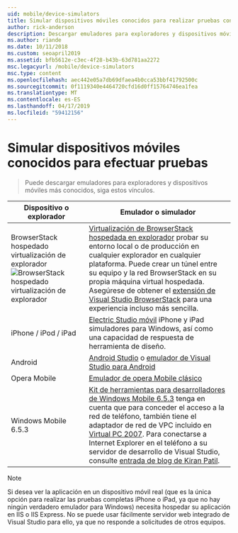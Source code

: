 ```yaml
---
uid: mobile/device-simulators
title: Simular dispositivos móviles conocidos para realizar pruebas con ASP.NET | Microsoft Docs
author: rick-anderson
description: Descargar emuladores para exploradores y dispositivos móviles más conocidos para probar con la aplicación ASP.NET. Incluye el iPhone, Android, BrowserStack y mucho más.
ms.author: riande
ms.date: 10/11/2018
ms.custom: seoapril2019
ms.assetid: bfb5612e-c3ec-4f28-b43b-63d781aa2272
msc.legacyurl: /mobile/device-simulators
msc.type: content
ms.openlocfilehash: aec442e05a7db69dfaea4b0cca53bbf41792500c
ms.sourcegitcommit: 0f1119340e4464720cfd16d0ff15764746ea1fea
ms.translationtype: MT
ms.contentlocale: es-ES
ms.lasthandoff: 04/17/2019
ms.locfileid: "59412156"
---
```

# <a name="simulate-popular-mobile-devices-for-testing"></a>Simular dispositivos móviles conocidos para efectuar pruebas

> Puede descargar emuladores para exploradores y dispositivos móviles más conocidos, siga estos vínculos.

| Dispositivo o explorador | Emulador o simulador |
| --- | --- |
| BrowserStack hospedado virtualización de explorador ![BrowserStack hospedado virtualización de explorador](device-simulators/_static/image1.png) | [Virtualización de BrowserStack hospedada en explorador](http://browserstack.com) probar su entorno local o de producción en cualquier explorador en cualquier plataforma. Puede crear un túnel entre su equipo y la red BrowserStack en su propia máquina virtual hospedada. Asegúrese de obtener el [extensión de Visual Studio BrowserStack](https://marketplace.visualstudio.com/items?itemName=browserstackcom.BrowserStack) para una experiencia incluso más sencilla. |
| iPhone / iPod / iPad | [Electric Studio móvil](http://www.electricplum.com/studio.aspx) iPhone y iPad simuladores para Windows, así como una capacidad de respuesta de herramienta de diseño. |
| Android | [Android Studio](https://developer.android.com/studio/) o [emulador de Visual Studio para Android](https://visualstudio.microsoft.com/vs/msft-android-emulator/) |
| Opera Mobile | [Emulador de opera Mobile clásico](https://www.opera.com/developer/mobile-emulator) |
| Windows Mobile 6.5.3 | [Kit de herramientas para desarrolladores de Windows Mobile 6.5.3](https://www.microsoft.com/downloads/en/details.aspx?FamilyID=c0213f68-2e01-4e5c-a8b2-35e081dcf1ca&amp;displaylang=en) tenga en cuenta que para conceder el acceso a la red de teléfono, también tiene el adaptador de red de VPC incluido en [Virtual PC 2007](https://www.microsoft.com/downloads/en/details.aspx?FamilyID=04d26402-3199-48a3-afa2-2dc0b40a73b6&amp;DisplayLang=en). Para conectarse a Internet Explorer en el teléfono a su servidor de desarrollo de Visual Studio, consulte [entrada de blog de Kiran Patil](http://kiranpatils.wordpress.com/2009/11/19/access-internetlocal-website-from-your-windows-mobile-device-emulators/). |

> [!NOTE]
> Si desea ver la aplicación en un dispositivo móvil real (que es la única opción para realizar las pruebas completas iPhone o iPad, ya que no hay ningún verdadero emulador para Windows) necesita hospedar su aplicación en IIS o IIS Express. No se puede usar fácilmente servidor web integrado de Visual Studio para ello, ya que no responde a solicitudes de otros equipos.
